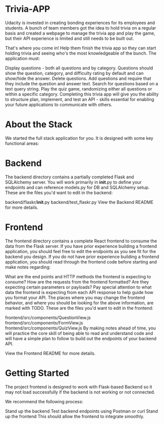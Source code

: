 # Trivia-APP
Udacity is invested in creating bonding experiences for its employees and students. A bunch of team members got the idea to hold trivia on a regular basis and created a webpage to manage the trivia app and play the game, but their API experience is limited and still needs to be built out.

That's where you come in! Help them finish the trivia app so they can start holding trivia and seeing who's the most knowledgeable of the bunch. The application must:

Display questions - both all questions and by category. Questions should show the question, category, and difficulty rating by default and can show/hide the answer.
Delete questions.
Add questions and require that they include the question and answer text.
Search for questions based on a text query string.
Play the quiz game, randomizing either all questions or within a specific category.
Completing this trivia app will give you the ability to structure plan, implement, and test an API - skills essential for enabling your future applications to communicate with others.

# About the Stack
We started the full stack application for you. It is designed with some key functional areas:

# Backend
The backend directory contains a partially completed Flask and SQLAlchemy server. You will work primarily in __init__.py to define your endpoints and can reference models.py for DB and SQLAlchemy setup. These are the files you'd want to edit in the backend:

backend/flaskr/__init__.py
backend/test_flaskr.py
View the Backend README for more details.

# Frontend
The frontend directory contains a complete React frontend to consume the data from the Flask server. If you have prior experience building a frontend application, you should feel free to edit the endpoints as you see fit for the backend you design. If you do not have prior experience building a frontend application, you should read through the frontend code before starting and make notes regarding:

What are the end points and HTTP methods the frontend is expecting to consume?
How are the requests from the frontend formatted? Are they expecting certain parameters or payloads?
Pay special attention to what data the frontend is expecting from each API response to help guide how you format your API. The places where you may change the frontend behavior, and where you should be looking for the above information, are marked with TODO. These are the files you'd want to edit in the frontend:

frontend/src/components/QuestionView.js
frontend/src/components/FormView.js
frontend/src/components/QuizView.js
By making notes ahead of time, you will practice the core skill of being able to read and understand code and will have a simple plan to follow to build out the endpoints of your backend API.

View the Frontend README for more details.

# Getting Started
The project frontend is designed to work with Flask-based Backend so it may not load successfully if the backend is not working or not connected.

We recommend the following process:

Stand up the backend
Test backend endpoints using Postman or curl
Stand up the frontend
This should allow the frontend to integrate smoothly.
